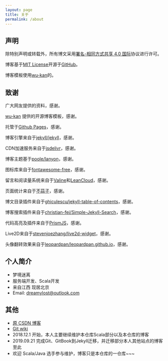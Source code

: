 ```yaml
---
layout: page
title: 关于
permalink: /about
---
```


## 声明

除特别声明或转载外，所有博文采用[署名-相同方式共享 4.0 国际](https://creativecommons.org/licenses/by-sa/4.0/deed.zh)协议进行许可。

博客基于[MIT License](https://github.com/jxnu-liguobin/cs-summary-reflection/blob/master/docs/LICENSE)开源于[GitHub](https://github.com/jxnu-liguobin/cs-summary-reflection/tree/master/docs)。

博客模板使用[wu-kan](https://wu-kan.github.io)的。

## 致谢

广大网友提供的资料，感谢。

[wu-kan](https://wu-kan.github.io) 提供的开源博客模板，感谢。

托管于[Github Pages](https://pages.github.com/)，感谢。

博客引擎来自于[jekyll/jekyll](https://github.com/jekyll/jekyll)，感谢。

CDN加速服务来自于[jsdelivr](https://www.jsdelivr.com/)，感谢。

博客主题基于[poole/lanyon](https://github.com/poole/lanyon)，感谢。

图标库来自于[<i class="fab fa-font-awesome"></i>fontawesome-free](https://fontawesome.com/)，感谢。

留言和阅读量系统来自于[Valine](https://valine.js.org/)和[LeanCloud](https://leancloud.cn/)，感谢。

页面统计来自于[不蒜子](http://busuanzi.ibruce.info/)，感谢。

博文目录插件来自于[ghiculescu/jekyll-table-of-contents](https://github.com/ghiculescu/jekyll-table-of-contents)，感谢。

博客搜索插件来自于[christian-fei/Simple-Jekyll-Search](https://github.com/christian-fei/Simple-Jekyll-Search)，感谢。

代码高亮及插件来自于[PrismJS](https://prismjs.com/)，感谢。

Live2D来自于[stevenjoezhang/live2d-widget](https://github.com/stevenjoezhang/live2d-widget)，感谢。

头像翻转效果来自于[leopardpan/leopardpan.github.io](https://github.com/leopardpan/leopardpan.github.io)，感谢。

## 个人简介

* 梦境迷离
* 服务端开发、Scala开发
* 来自江西 现居北京
* Email: dreamylost@outlook.com

## 其他

* [原 CSDN 博客](https://blog.csdn.net/qq_34446485)
* [Git wiki](https://github.com/jxnu-liguobin/cs-summary-reflection/wiki)
* 2018.12.1 开始，本人主要继续维护本仓库Scala部分以及本仓库的博客
* 2019.09.21 完成Git、GitBook到Jekyll迁移，并迁移部分本人其他站点的博客至此
* 欢迎 Scala/Java 选手参与维护，博客只是本仓库的一仓库~~~
